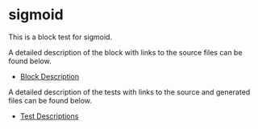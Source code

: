 
# sigmoid

This is a block test for sigmoid.

A detailed description of the block with links to the source files can be found below.
* [Block Description](sigmoid.md)

A detailed description of the tests with links to the source and generated files can be found below.
* [Test Descriptions](testSigmoid.md)



